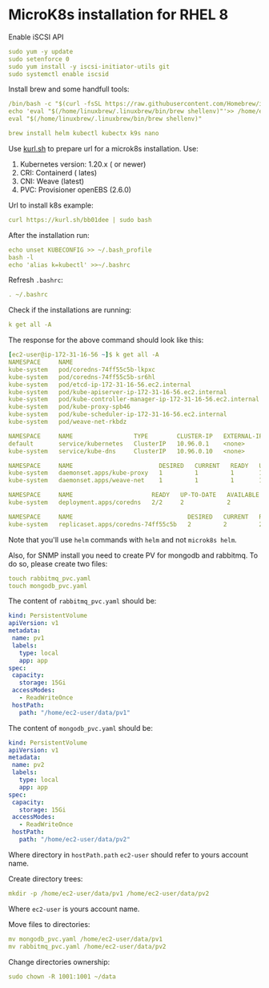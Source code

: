# MicroK8s installation for RHEL 8

Enable iSCSI API 
```yaml
sudo yum -y update
sudo setenforce 0
sudo yum install -y iscsi-initiator-utils git
sudo systemctl enable iscsid
```

Install brew and some handfull tools:
```yaml
/bin/bash -c "$(curl -fsSL https://raw.githubusercontent.com/Homebrew/install/HEAD/install.sh)"
echo 'eval "$(/home/linuxbrew/.linuxbrew/bin/brew shellenv)"'>> /home/ec2-user/.bash_profile
eval "$(/home/linuxbrew/.linuxbrew/bin/brew shellenv)"
```

```yaml
brew install helm kubectl kubectx k9s nano
```

Use [kurl.sh](kurl.sh) to prepare url for a microk8s installation. Use:
1.  Kubernetes version: 1.20.x ( or newer) 
2. CRI: Containerd ( lates)
3. CNI: Weave (latest)
4. PVC: Provisioner  openEBS (2.6.0) 

Url to install k8s example:
```yaml
curl https://kurl.sh/bb01dee | sudo bash
```

After the installation run:
```yaml
echo unset KUBECONFIG >> ~/.bash_profile
bash -l
echo 'alias k=kubectl' >>~/.bashrc
```
Refresh `.bashrc`:
```yaml
. ~/.bashrc
```
Check if the installations are running:
```yaml
k get all -A
```
The response for the above command should look like this:
```yaml
[ec2-user@ip-172-31-16-56 ~]$ k get all -A
NAMESPACE     NAME                                                       READY   STATUS    RESTARTS   AGE
kube-system   pod/coredns-74ff55c5b-lkpxc                                1/1     Running   0          10m
kube-system   pod/coredns-74ff55c5b-sr6hl                                1/1     Running   0          10m
kube-system   pod/etcd-ip-172-31-16-56.ec2.internal                      1/1     Running   0          10m
kube-system   pod/kube-apiserver-ip-172-31-16-56.ec2.internal            1/1     Running   0          10m
kube-system   pod/kube-controller-manager-ip-172-31-16-56.ec2.internal   1/1     Running   0          10m
kube-system   pod/kube-proxy-spb46                                       1/1     Running   0          10m
kube-system   pod/kube-scheduler-ip-172-31-16-56.ec2.internal            1/1     Running   0          10m
kube-system   pod/weave-net-rkbdz                                        2/2     Running   1          10m

NAMESPACE     NAME                 TYPE        CLUSTER-IP   EXTERNAL-IP   PORT(S)                  AGE
default       service/kubernetes   ClusterIP   10.96.0.1    <none>        443/TCP                  11m
kube-system   service/kube-dns     ClusterIP   10.96.0.10   <none>        53/UDP,53/TCP,9153/TCP   10m

NAMESPACE     NAME                        DESIRED   CURRENT   READY   UP-TO-DATE   AVAILABLE   NODE SELECTOR            AGE
kube-system   daemonset.apps/kube-proxy   1         1         1       1            1           kubernetes.io/os=linux   10m
kube-system   daemonset.apps/weave-net    1         1         1       1            1           <none>                   10m

NAMESPACE     NAME                      READY   UP-TO-DATE   AVAILABLE   AGE
kube-system   deployment.apps/coredns   2/2     2            2           10m

NAMESPACE     NAME                                DESIRED   CURRENT   READY   AGE
kube-system   replicaset.apps/coredns-74ff55c5b   2         2         2       10m
```

Note that you'll use `helm` commands with `helm` and not `microk8s helm`.

Also, for SNMP install you need to create PV for mongodb and rabbitmq. To do so, please 
create two files:
```yaml
touch rabbitmq_pvc.yaml
touch mongodb_pvc.yaml
```
The content of `rabbitmq_pvc.yaml` should be:
```yaml
kind: PersistentVolume
apiVersion: v1
metadata:
 name: pv1
 labels:
   type: local
   app: app
spec:
 capacity:
   storage: 15Gi
 accessModes:
   - ReadWriteOnce
 hostPath:
   path: "/home/ec2-user/data/pv1"
```
The content of `mongodb_pvc.yaml` should be:
```yaml
kind: PersistentVolume
apiVersion: v1
metadata:
 name: pv2
 labels:
   type: local
   app: app
spec:
 capacity:
   storage: 15Gi
 accessModes:
   - ReadWriteOnce
 hostPath:
   path: "/home/ec2-user/data/pv2"
```
Where directory in `hostPath.path` `ec2-user` should refer to yours account name.

Create directory trees:
```yaml
mkdir -p /home/ec2-user/data/pv1 /home/ec2-user/data/pv2
```
Where `ec2-user` is yours account name.

Move files to directories:
```yaml
mv mongodb_pvc.yaml /home/ec2-user/data/pv1
mv rabbitmq_pvc.yaml /home/ec2-user/data/pv2
```

Change directories ownership:
```yaml
sudo chown -R 1001:1001 ~/data
```

